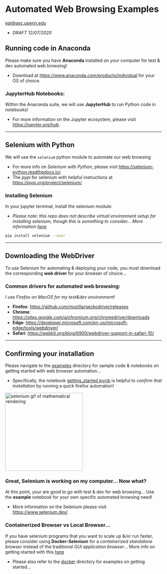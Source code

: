 # Automated Web Browsing Examples

[epj@asc.upenn.edu](epj@asc.upenn.edu)

- *DRAFT 12/07/2020*

## Running code in Anaconda

Please make sure you have **Anaconda** installed on your computer for test & dev automated web browsing!

- Download at https://www.anaconda.com/products/individual for your OS of choice.

### JupyterHub Notebooks:

Within the Anaconda suite, we will use **JupyterHub** to run Python code in notebooks!

- For more information on the Jupyter ecosystem, please visit https://jupyter.org/hub.

_________

## Selenium with Python

We will use the `selenium` python module to automate our web browsing

- For more info on *Selenium with Python*, please visit https://selenium-python.readthedocs.io/.
- The *pypi* for selenium with helpful instructions at https://pypi.org/project/selenium/.

### Installing Selenium
In your jupyter terminal, install the selenium module:
    
- *Please note: this repo does not describe virtual environment setup for installing selenium, though this is something to consider... More information [here](https://packaging.python.org/guides/installing-using-pip-and-virtual-environments/)*

``` bash
pip install selenium --user
``` 
_________

## Downloading the WebDriver

To use Selenium for automating & deploying your code, you must download the corresponding **web driver** for your browser of choice... 

### Common drivers for automated web browsing:

*I use Firefox on MacOS for my test&dev environment!*

- **Firefox**:	https://github.com/mozilla/geckodriver/releases
- **Chrome**:   https://sites.google.com/a/chromium.org/chromedriver/downloads
- **Edge**:     https://developer.microsoft.com/en-us/microsoft-edge/tools/webdriver/
- **Safari**:	https://webkit.org/blog/6900/webdriver-support-in-safari-10/

_________

## Confirming your installation

Please navigate to the [examples](./examples) directory for sample code & notebooks on getting started with web browser automation... 
- Specifically, the notebook [getting_started.ipynb](./examples/getting_started.ipynb) is helpful to *confirm that installation* by running a quick firefox automation!

<img src="https://www.energy.gov/sites/prod/files/2020/08/f77/080720-np-selenium.gif" alt="selenium gif of mathematical rendering" width="250"/>


### Great, Selenium is working on my computer... Now what?

At this point, your are good to go with test & dev for web browsing... Use the **example** notebook for your own specific automated browsing need!

- More information on the Selenium please visit https://www.selenium.dev/

### Containerized Browser vs Local Browser... 

If you have selenium programs that you want to scale up &/or run faster, please consider using **Docker-Selenium** for a *containerized standalone browser* instead of the traditional *GUI application browser*... More info on getting started with this [here](https://github.com/SeleniumHQ/docker-selenium)

- Please also refer to the [docker](./docker) directory for examples on getting started...





